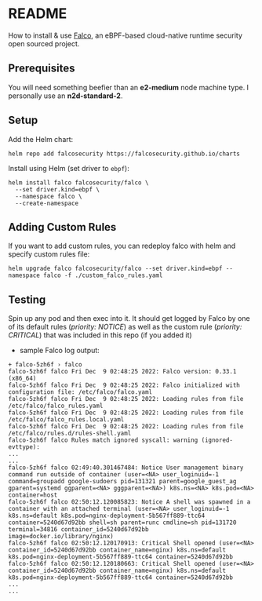 # README
How to install & use [Falco](https://falco.org/), an eBPF-based cloud-native runtime security open sourced project.


## Prerequisites
You will need something beefier than an **e2-medium** node machine type.  I personally use an **n2d-standard-2**.

## Setup
Add the Helm chart:
```
helm repo add falcosecurity https://falcosecurity.github.io/charts
```


Install using Helm (set driver to `ebpf`):
```
helm install falco falcosecurity/falco \
  --set driver.kind=ebpf \
  --namespace falco \
  --create-namespace
```


## Adding Custom Rules
If you want to add custom rules, you can redeploy falco with helm and specify custom rules file:
```
helm upgrade falco falcosecurity/falco --set driver.kind=ebpf --namespace falco -f ./custom_falco_rules.yaml
```

## Testing
Spin up any pod and then exec into it.  It should get logged by Falco by one of its default rules (*priority: NOTICE*) as well as the custom rule (*priority: CRITICAL*) that was included in this repo (if you added it)

- sample Falco log output:
```
+ falco-5zh6f › falco
falco-5zh6f falco Fri Dec  9 02:48:25 2022: Falco version: 0.33.1 (x86_64)
falco-5zh6f falco Fri Dec  9 02:48:25 2022: Falco initialized with configuration file: /etc/falco/falco.yaml
falco-5zh6f falco Fri Dec  9 02:48:25 2022: Loading rules from file /etc/falco/falco_rules.yaml
falco-5zh6f falco Fri Dec  9 02:48:25 2022: Loading rules from file /etc/falco/falco_rules.local.yaml
falco-5zh6f falco Fri Dec  9 02:48:25 2022: Loading rules from file /etc/falco/rules.d/rules-shell.yaml
falco-5zh6f falco Rules match ignored syscall: warning (ignored-evttype):
...
...
falco-5zh6f falco 02:49:40.301467484: Notice User management binary command run outside of container (user=<NA> user_loginuid=-1 command=groupadd google-sudoers pid=131321 parent=google_guest_ag gparent=systemd ggparent=<NA> gggparent=<NA>) k8s.ns=<NA> k8s.pod=<NA> container=host
falco-5zh6f falco 02:50:12.120085823: Notice A shell was spawned in a container with an attached terminal (user=<NA> user_loginuid=-1 k8s.ns=default k8s.pod=nginx-deployment-5b567ff889-ttc64 container=5240d67d92bb shell=sh parent=runc cmdline=sh pid=131720 terminal=34816 container_id=5240d67d92bb image=docker.io/library/nginx)
falco-5zh6f falco 02:50:12.120170913: Critical Shell opened (user=<NA> container_id=5240d67d92bb container_name=nginx) k8s.ns=default k8s.pod=nginx-deployment-5b567ff889-ttc64 container=5240d67d92bb
falco-5zh6f falco 02:50:12.120180663: Critical Shell opened (user=<NA> container_id=5240d67d92bb container_name=nginx) k8s.ns=default k8s.pod=nginx-deployment-5b567ff889-ttc64 container=5240d67d92bb
...
...
```
